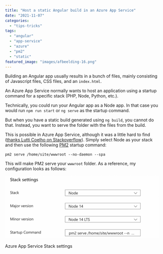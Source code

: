 ```yaml
---
title: "Host a static Angular build in an Azure App Service"
date: "2021-11-07"
categories: 
  - "tips-tricks"
tags: 
  - "angular"
  - "app-service"
  - "azure"
  - "pm2"
  - "static"
featured_image: "images/afbeelding-16.png"
---
```


Building an Angular app usually results in a bunch of files, mainly consisting of Javascript files, CSS files, and an `index.html`.

An Azure App Service normally wants to host an application using a startup command for a specific stack (PHP, Node, Python, etc.).

Technically, you could run your Angular app as a Node app. In that case you would run `npm run start` or `ng serve` as the startup command.

But when you have a static build generated using `ng build`, you cannot do that. Instead, you want to serve the folder with the files from the build.

This is possible in Azure App Service, although it was a little hard to find ([thanks Lutti Coelho on Stackoverflow](https://stackoverflow.com/a/61386411/4496102)). Simply select Node as your stack and then use the following [PM2](https://pm2.keymetrics.io/) startup command:

```shell
pm2 serve /home/site/wwwroot --no-daemon --spa
```

This will make PM2 serve your `wwwroot` folder. As a reference, my configuration looks as follows:

![](images/afbeelding-16-1024x418.png)

Azure App Service Stack settings
